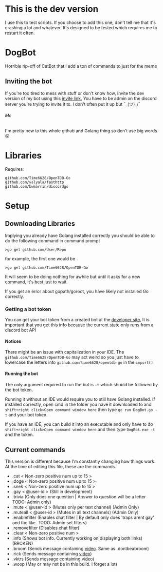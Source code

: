 # This is the dev version
I use this to test scripts. If you choose to add this one, don't tell me that it's crashing a lot and whatever. It's designed to be tested which requires me to restart it often. 

# DogBot
Horrible rip-off of CatBot that I add a ton of commands to just for the meme
## Inviting the bot
If you're too tired to mess with stuff or don't know how, invite the dev version of my bot using this [invite link.](https://discordapp.com/oauth2/authorize?client_id=269321947278606336&scope=bot&permissions=268446782) You have to be admin on the discord server you're trying to invite it to. I don't often put it up but ¯\_(ツ)_/¯

###### Me
I'm pretty new to this whole github and Golang thing so don't use big words :stuck_out_tongue:

# Libraries
Requires:
```
github.com/Time6628/OpenTDB-Go
github.com/valyala/fasthttp
github.com/bwmarrin/discordgo
```

# Setup
## Downloading Libraries
Implying you already have Golang installed correctly you should be able to do the following command in command prompt
```
>go get github.com/User/Repo
```
for example, the first one would be
```
>go get github.com/Time6628/OpenTDB-Go
```
It will seem to be doing nothing for awhile but until it asks for a new command, it's best just to wait.

If you get an error about gopath/goroot, you have likely not installed Go correctly.

### Getting a bot token
You can get your bot token from a created bot at the [developer site.](https://discordapp.com/developers/applications/me)
It is important that you get this info because the current state only runs from a discord bot API
#### Notices
There might be an issue with capitalization in your IDE. The `github.com/Time6628/OpenTDB-Go` may act weird so you just have to lowercase the letters into `github.com/time6628/opentdb-go` in the ```import()```

#### Running the bot
The only argument required to run the bot is `-t` which should be followed by the bot token.

Running it without an IDE would require you to still have Golang installed. If installed correctly, open cmd in the folder you have it downloaded to and `shift+right click>Open command window here` then type `go run DogBot.go -t` and your bot token.

If you have an IDE, you can build it into an executable and only have to do `shift+right click>Open command window here` and then type `DogBot.exe -t` and the token.

## Current commands
This version is different because I'm constantly changing how things work. At the time of editing this file, these are the commands.
- .cat < Non-zero positive num up to 15 >
- .doge < Non-zero positive num up to 15 >
- .snek < Non-zero positive num up to 15 >
- .gay < @user-id > (Still in development)
- .trivia (Only does one question | Answer to question will be a letter TODO: Admin only)
- .mute < @user-id > (Mutes only per text channel) (Admin Only)
- .muteall < @user-id > (Mutes in all text channels) (Admin Only) 
- .enablefilter (Enables chat filter | By default only does 'traps arent gay' and the like. TODO: Admin set filters)
- .removefilter (Disables chat filter)
- .clear < Non-zero positive num >
- .info (Shows bot info. Currently working on displaying both links) (BROKEN)
- .broom (Sends message containing [video](https://youtu.be/sSPIMgtcQnU). Same as .dontbeabroom)
- .rick (Sends message containing [video](https://www.youtube.com/watch?v=dQw4w9WgXcQ))
- .vktrs (Sends message containing [video](https://www.youtube.com/watch?v=Iwuy4hHO3YQ))
- .woop (May or may not be in this build. I forget a lot)

